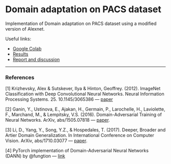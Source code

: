 # Domain adaptation on PACS dataset
Implementation of Domain adaptation on PACS dataset using a modified version of Alexnet.

Useful links: 
- [Google Colab](https://colab.research.google.com/drive/1d05ErjIoe4qO3AH9x9qO6YIi_XcV1paT?usp=sharing)
- [Results](https://docs.google.com/spreadsheets/d/1uLhNkXpfvKClKMzDB2up0mOgv7D9yjEpBaQuIOw4xbw)
- [Report and discussion](/report.pdf)


--- 

### References

[1] Krizhevsky, Alex & Sutskever, Ilya & Hinton, Geoffrey. (2012). ImageNet Classification with Deep Convolutional Neural Networks. Neural Information Processing Systems. 25. 10.1145/3065386 — [paper](https://papers.nips.cc/paper/4824-imagenet-classification-with-deep-convolutional-neural-networks.pdf)

[2] Ganin, Y., Ustinova, E., Ajakan, H., Germain, P., Larochelle, H., Laviolette, F., Marchand, M., & Lempitsky, V.S. (2016). Domain-Adversarial Training of Neural Networks. ArXiv, abs/1505.07818 — [paper](https://arxiv.org/abs/1505.07818).

[3] Li, D., Yang, Y., Song, Y.Z., & Hospedales, T. (2017). Deeper, Broader and Artier Domain Generalization. In International Conference on Computer Vision. ArXiv, abs/1710.03077 — [paper](https://arxiv.org/abs/1710.03077).

[4] PyTorch implementation of Domain-Adversarial Neural Networks (DANN) by @fungtion — [link](https://github.com/fungtion/DANN)
